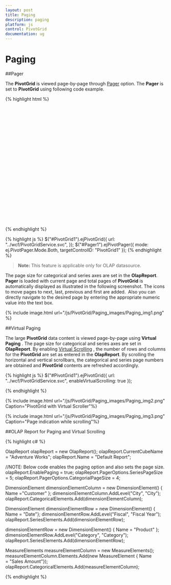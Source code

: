 ```yaml
---
layout: post
title: Paging
description: paging
platform: js
control: PivotGrid
documentation: ug
---
```


# Paging



##Pager

The **PivotGrid** is viewed page-by-page through [Pager](/js/api/ejPivotPager#members:mode) option. The **Pager** is set to **PivotGrid** using following code example.

{% highlight html %}
<div id="PivotGrid1" style="height: 350px; width: 100%; overflow: auto">
</div>
<div id="Pager1" style="margin-top:10px; overflow: auto"></div>         

{% endhighlight %}

{% highlight js %}
$("#PivotGrid1").ejPivotGrid({
    url: "../wcf/PivotGridService.svc",
});
$("#Pager1").ejPivotPager({
    mode: ej.PivotPager.Mode.Both,
    targetControlID: "PivotGrid1"
});
{% endhighlight %}

> **Note:** This feature is applicable only for OLAP datasource.

The page size for categorical and series axes are set in the **OlapReport**. **Pager** is loaded with current page and total pages of **PivotGrid** is automatically displayed as illustrated in the following screenshot. The icons to move pages to next, last, previous and first are added.  Also you can directly navigate to the desired page by entering the appropriate numeric value into the text box.

{% include image.html url="/js/PivotGrid/Paging_images/Paging_img1.png" %}

##Virtual Paging

The large **PivotGrid** data content is viewed page-by-page using **Virtual Paging** . The page size for categorical and series axes are set in **OlapReport**. By enabling [Virtual Scrolling](/js/api/ejPivotGrid#members:enablevirtualscrolling) , the number of rows and columns for the **PivotGrid** are set as entered in the **OlapReport**. By scrolling the horizontal and vertical scrollbars, the categorical and series page numbers are obtained and **PivotGrid** contents are refreshed accordingly.

{% highlight js %}
$("#PivotGrid1").ejPivotGrid({
    url: "../wcf/PivotGridService.svc",
    enableVirtualScrolling: true
});   

{% endhighlight %}

{% include image.html url="/js/PivotGrid/Paging_images/Paging_img2.png" Caption="PivotGrid with Virtual Scroller"%}

{% include image.html url="/js/PivotGrid/Paging_images/Paging_img3.png" Caption="Page indication while scrolling"%}

##OLAP Report for Paging and Virtual Scrolling

{% highlight c# %}

OlapReport olapReport = new OlapReport();
olapReport.CurrentCubeName = "Adventure Works";
olapReport.Name = "Default Report";

//NOTE: Below code enables the paging option and also sets the page size.
olapReport.EnablePaging = true;
olapReport.PagerOptions.SeriesPageSize = 5;
olapReport.PagerOptions.CategorialPageSize = 4;

DimensionElement dimensionElementColumn = new DimensionElement() { Name ="Customer" };
dimensionElementColumn.AddLevel("City", "City");
olapReport.CategoricalElements.Add(dimensionElementColumn);

DimensionElement dimensionElementRow = new DimensionElement() { Name = "Date"};
dimensionElementRow.AddLevel("Fiscal", "Fiscal Year");
olapReport.SeriesElements.Add(dimensionElementRow);

dimensionElementRow = new DimensionElement() { Name = "Product" };
dimensionElementRow.AddLevel("Category", "Category");
olapReport.SeriesElements.Add(dimensionElementRow);

MeasureElements measureElementColumn = new MeasureElements();
measureElementColumn.Elements.Add(new MeasureElement { Name = "Sales Amount"});
olapReport.CategoricalElements.Add(measureElementColumn);

{% endhighlight %}



